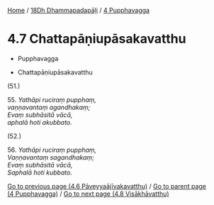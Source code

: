 
[Home](/) / [18Dh Dhammapadapāḷi](...md) / [4 Pupphavagga](../18Dh/4.md)

# 4.7 Chattapāṇiupāsakavatthu

* Pupphavagga

* Chattapāṇiupāsakavatthu

(51.)

55\. _Yathāpi ruciraṃ pupphaṃ,_  
_vaṇṇavantaṃ agandhakaṃ;_  
_Evaṃ subhāsitā vācā,_  
_aphalā hoti akubbato._  


(52.)

56\. _Yathāpi ruciraṃ pupphaṃ,_  
_Vaṇṇavantaṃ sagandhakaṃ;_  
_Evaṃ subhāsitā vācā,_  
_Saphalā hoti kubbato._  


[Go to previous page (4.6 Pāveyyaājīvakavatthu)](4.6.md) / [Go to parent page (4 Pupphavagga)](../18Dh/4.md) / [Go to next page (4.8 Visākhāvatthu)](4.8.md)


